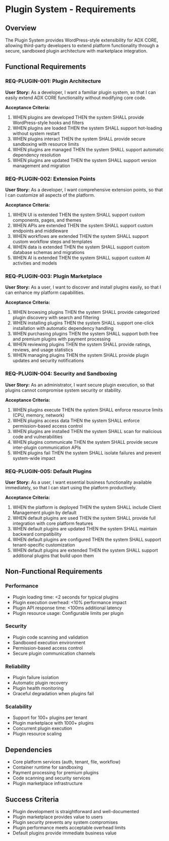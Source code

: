 # Plugin System - Requirements

## Overview
The Plugin System provides WordPress-style extensibility for ADX CORE, allowing third-party developers to extend platform functionality through a secure, sandboxed plugin architecture with marketplace integration.

## Functional Requirements

### REQ-PLUGIN-001: Plugin Architecture
**User Story:** As a developer, I want a familiar plugin system, so that I can easily extend ADX CORE functionality without modifying core code.

**Acceptance Criteria:**
1. WHEN plugins are developed THEN the system SHALL provide WordPress-style hooks and filters
2. WHEN plugins are loaded THEN the system SHALL support hot-loading without system restart
3. WHEN plugins interact THEN the system SHALL provide secure sandboxing with resource limits
4. WHEN plugins are managed THEN the system SHALL support automatic dependency resolution
5. WHEN plugins are updated THEN the system SHALL support version management and migration

### REQ-PLUGIN-002: Extension Points
**User Story:** As a developer, I want comprehensive extension points, so that I can customize all aspects of the platform.

**Acceptance Criteria:**
1. WHEN UI is extended THEN the system SHALL support custom components, pages, and themes
2. WHEN APIs are extended THEN the system SHALL support custom endpoints and middleware
3. WHEN workflows are extended THEN the system SHALL support custom workflow steps and templates
4. WHEN data is extended THEN the system SHALL support custom database schemas and migrations
5. WHEN AI is extended THEN the system SHALL support custom AI activities and models

### REQ-PLUGIN-003: Plugin Marketplace
**User Story:** As a user, I want to discover and install plugins easily, so that I can enhance my platform capabilities.

**Acceptance Criteria:**
1. WHEN browsing plugins THEN the system SHALL provide categorized plugin discovery with search and filtering
2. WHEN installing plugins THEN the system SHALL support one-click installation with automatic dependency handling
3. WHEN purchasing plugins THEN the system SHALL support both free and premium plugins with payment processing
4. WHEN reviewing plugins THEN the system SHALL provide ratings, reviews, and usage statistics
5. WHEN managing plugins THEN the system SHALL provide plugin updates and security notifications

### REQ-PLUGIN-004: Security and Sandboxing
**User Story:** As an administrator, I want secure plugin execution, so that plugins cannot compromise system security or stability.

**Acceptance Criteria:**
1. WHEN plugins execute THEN the system SHALL enforce resource limits (CPU, memory, network)
2. WHEN plugins access data THEN the system SHALL enforce permission-based access control
3. WHEN plugins are installed THEN the system SHALL scan for malicious code and vulnerabilities
4. WHEN plugins communicate THEN the system SHALL provide secure inter-plugin communication APIs
5. WHEN plugins fail THEN the system SHALL isolate failures and prevent system-wide impact

### REQ-PLUGIN-005: Default Plugins
**User Story:** As a user, I want essential business functionality available immediately, so that I can start using the platform productively.

**Acceptance Criteria:**
1. WHEN the platform is deployed THEN the system SHALL include Client Management plugin by default
2. WHEN default plugins are used THEN the system SHALL provide full integration with core platform features
3. WHEN default plugins are updated THEN the system SHALL maintain backward compatibility
4. WHEN default plugins are configured THEN the system SHALL support tenant-specific customization
5. WHEN default plugins are extended THEN the system SHALL support additional plugins that build upon them

## Non-Functional Requirements

### Performance
- Plugin loading time: <2 seconds for typical plugins
- Plugin execution overhead: <10% performance impact
- Plugin API response time: <100ms additional latency
- Plugin resource usage: Configurable limits per plugin

### Security
- Plugin code scanning and validation
- Sandboxed execution environment
- Permission-based access control
- Secure plugin communication channels

### Reliability
- Plugin failure isolation
- Automatic plugin recovery
- Plugin health monitoring
- Graceful degradation when plugins fail

### Scalability
- Support for 100+ plugins per tenant
- Plugin marketplace with 1000+ plugins
- Concurrent plugin execution
- Plugin resource scaling

## Dependencies
- Core platform services (auth, tenant, file, workflow)
- Container runtime for sandboxing
- Payment processing for premium plugins
- Code scanning and security services
- Plugin marketplace infrastructure

## Success Criteria
- Plugin development is straightforward and well-documented
- Plugin marketplace provides value to users
- Plugin security prevents any system compromises
- Plugin performance meets acceptable overhead limits
- Default plugins provide immediate business value